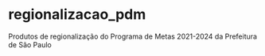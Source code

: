 # regionalizacao_pdm
Produtos de regionalização do Programa de Metas 2021-2024 da Prefeitura de São Paulo
